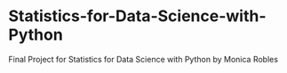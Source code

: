 # Statistics-for-Data-Science-with-Python
Final Project for Statistics for Data Science with Python by Monica Robles
